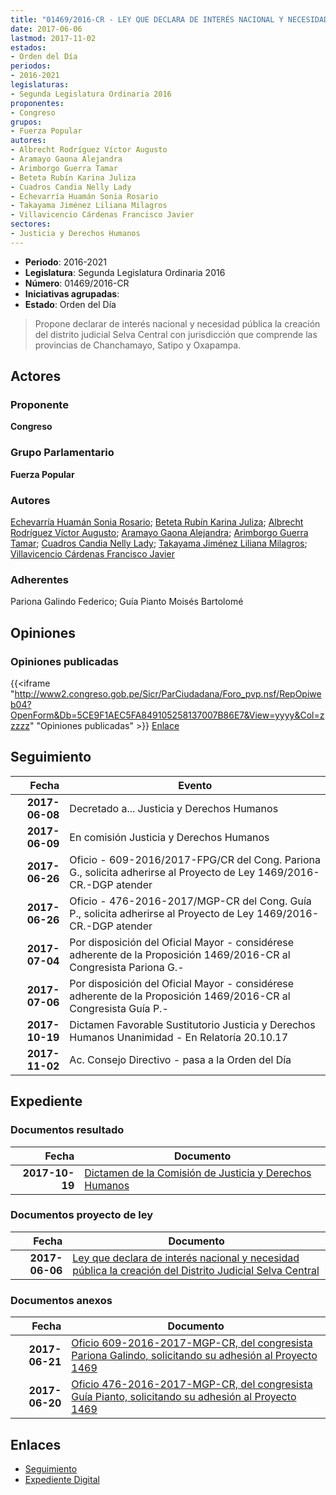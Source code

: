 ```yaml
---
title: "01469/2016-CR - LEY QUE DECLARA DE INTERÉS NACIONAL Y NECESIDAD PÚBLICA LA CREACIÓN DEL DISTRITO JUDICIAL SELVA CENTRAL"
date: 2017-06-06
lastmod: 2017-11-02
estados:
- Orden del Día
periodos:
- 2016-2021
legislaturas:
- Segunda Legislatura Ordinaria 2016
proponentes:
- Congreso
grupos:
- Fuerza Popular
autores:
- Albrecht Rodríguez Víctor Augusto
- Aramayo Gaona Alejandra
- Arimborgo Guerra Tamar
- Beteta Rubín Karina Juliza
- Cuadros Candia Nelly Lady
- Echevarría Huamán Sonia Rosario
- Takayama Jiménez Liliana Milagros
- Villavicencio Cárdenas Francisco Javier
sectores:
- Justicia y Derechos Humanos
---
```

- **Periodo**: 2016-2021
- **Legislatura**: Segunda Legislatura Ordinaria 2016
- **Número**: 01469/2016-CR
- **Iniciativas agrupadas**: 
- **Estado**: Orden del Día

> Propone declarar de interés nacional y necesidad pública la creación del distrito judicial Selva Central con jurisdicción que comprende las provincias de Chanchamayo, Satipo y Oxapampa.


## Actores

### Proponente

**Congreso**

### Grupo Parlamentario

**Fuerza Popular**

### Autores

[Echevarría Huamán Sonia Rosario](mailto:mailto:sechevarria@congreso.gob.pe); [Beteta Rubín Karina Juliza](mailto:mailto:kbeteta@congreso.gob.pe); [Albrecht Rodríguez Víctor Augusto](mailto:mailto:valbrecht@congreso.gob.pe); [Aramayo Gaona Alejandra](mailto:mailto:maramayo@congreso.gob.pe); [Arimborgo Guerra Tamar](mailto:mailto:tarimborgo@congreso.gob.pe); [Cuadros Candia Nelly Lady](mailto:mailto:ncuadros@congreso.gob.pe); [Takayama Jiménez Liliana Milagros](mailto:mailto:ltakayama@congreso.gob.pe); [Villavicencio Cárdenas Francisco Javier](mailto:mailto:fvillavicencio@congreso.gob.pe)

### Adherentes

Pariona Galindo Federico; Guía Pianto Moisés Bartolomé

## Opiniones

### Opiniones publicadas

{{<iframe "http://www2.congreso.gob.pe/Sicr/ParCiudadana/Foro_pvp.nsf/RepOpiweb04?OpenForm&Db=5CE9F1AEC5FA849105258137007B86E7&View=yyyy&Col=zzzzz" "Opiniones publicadas" >}}
[Enlace](http://www2.congreso.gob.pe/Sicr/ParCiudadana/Foro_pvp.nsf/RepOpiweb04?OpenForm&Db=5CE9F1AEC5FA849105258137007B86E7&View=yyyy&Col=zzzzz)


## Seguimiento

| Fecha | Evento |
|------:|--------|
| **2017-06-08** | Decretado a... Justicia y Derechos Humanos |
| **2017-06-09** | En comisión Justicia y Derechos Humanos |
| **2017-06-26** | Oficio - 609-2016/2017-FPG/CR del Cong. Pariona G., solicita adherirse al Proyecto de Ley 1469/2016-CR.-DGP atender |
| **2017-06-26** | Oficio - 476-2016-2017/MGP-CR del Cong. Guía P., solicita adherirse al Proyecto de Ley 1469/2016-CR.-DGP atender |
| **2017-07-04** | Por disposición del Oficial Mayor - considérese adherente de la Proposición 1469/2016-CR al Congresista Pariona G.- |
| **2017-07-06** | Por disposición del Oficial Mayor - considérese adherente de la Proposición 1469/2016-CR al Congresista Guía P.- |
| **2017-10-19** | Dictamen Favorable Sustitutorio Justicia y Derechos Humanos Unanimidad - En Relatoría 20.10.17 |
| **2017-11-02** | Ac. Consejo Directivo - pasa a la Orden del Día |

## Expediente

### Documentos resultado

| Fecha | Documento |
|------:|-----------|
| **2017-10-19** | [Dictamen de la Comisión de Justicia y Derechos Humanos](http://www.leyes.congreso.gob.pe/Documentos/2016_2021/Dictamenes/Proyectos_de_Ley/01469DC15MAY20171019.pdf) |

### Documentos proyecto de ley

| Fecha | Documento |
|------:|-----------|
| **2017-06-06** | [Ley que declara de interés nacional y necesidad pública la creación del Distrito Judicial Selva Central](http://www.leyes.congreso.gob.pe/Documentos/2016_2021/Proyectos_de_Ley_y_de_Resoluciones_Legislativas/PL0146920170606...pdf) |

### Documentos anexos

| Fecha | Documento |
|------:|-----------|
| **2017-06-21** | [Oficio 609-2016-2017-MGP-CR, del congresista Pariona Galindo, solicitando su adhesión al Proyecto 1469](http://www.leyes.congreso.gob.pe/Documentos/2016_2021/Adhesiones/Proyectos_de_Ley/OFICIO-609-2016-2017-FPG-CR.pdf) |
| **2017-06-20** | [Oficio 476-2016-2017-MGP-CR, del congresista Guía Pianto, solicitando su adhesión al Proyecto 1469](http://www.leyes.congreso.gob.pe/Documentos/2016_2021/Adhesiones/Proyectos_de_Ley/OFICIO-476-2016-2017-MGP-CR.pdf) |

## Enlaces

- [Seguimiento](http://www2.congreso.gob.pe/Sicr/TraDocEstProc/CLProLey2016.nsf/f7fff46988ca05b1052578e100829cc7/3a66f21957ccb73c05258137007ae494?OpenDocument)
- [Expediente Digital](http://www2.congreso.gob.pe/Sicr/TraDocEstProc/Expvirt_2011.nsf/visbusqptramdoc1621/01469?opendocument)

